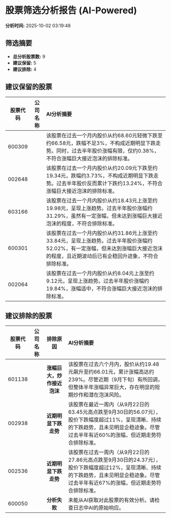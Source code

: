 # 股票筛选分析报告 (AI-Powered)

**分析时间:** 2025-10-02 03:19:48

## 筛选摘要

- **总分析股票数:** 9
- **建议保留:** 5
- **建议排除:** 4

## 建议保留的股票

| 股票代码 | 公司名称 | AI分析摘要 |
|:---:|:---:|:---|
| 600309 |  | 该股票在过去一个月内股价从约68.60元轻微下跌至约66.58元，跌幅不足3%，不构成近期明显下跌走势。同时，过去半年股价涨幅有限，仅约0.38%，不符合涨幅巨大接近泡沫的排除标准。 |
| 002648 |  | 该股票在过去一个月内股价从约20.09元下跌至约19.34元，跌幅约3.73%，不构成近期明显下跌走势。过去半年股价反而累计下跌约13.24%，不符合涨幅巨大接近泡沫的排除标准。 |
| 603166 |  | 该股票在过去一个月内股价从约18.43元上涨至约19.98元，呈现上涨趋势。过去半年股价涨幅约31.29%，虽然有一定涨幅，但未达到涨幅巨大接近泡沫的程度，不符合排除标准。 |
| 600301 |  | 该股票在过去一个月内股价从约31.86元上涨至约33.84元，呈现上涨趋势。过去半年股价涨幅约52.02%，有一定涨幅，但未达到涨幅巨大接近泡沫的程度，且近期波动后已有企稳回升迹象，不符合排除标准。 |
| 002064 |  | 该股票在过去一个月内股价从约8.04元上涨至约9.12元，呈现上涨趋势。过去半年股价涨幅约19.84%，涨幅适中，不符合涨幅巨大接近泡沫的排除标准。 |

## 建议排除的股票

| 股票代码 | 公司名称 | 排除原因 | AI分析摘要 |
|:---:|:---:|:---:|:---|
| 601138 |  | **涨幅巨大，炒作接近泡沫** | 该股票在过去六个月内，股价从约19.48元飙升至约66.01元，累计涨幅高达约239%。尽管近期（9月下旬）有所回调，但整体半年涨幅异常巨大，存在明显的短期炒作和潜在泡沫风险。 |
| 002938 |  | **近期明显下跌走势** | 该股票在最近一周内（从9月22日的63.45元高点跌至9月30日的56.07元），股价下跌幅度超过11%，呈现清晰、持续的下跌趋势，且未见明显企稳迹象。尽管过去半年有近60%的涨幅，但近期走势符合排除标准。 |
| 002536 |  | **近期明显下跌走势** | 该股票在过去一周内（从9月22日的27.86元高点跌至9月30日的24.37元），股价下跌幅度超过12%，呈现清晰、持续的下跌趋势，且未见明显企稳迹象。尽管过去半年有近67%的涨幅，但近期走势符合排除标准。 |
| 600050 |  | **分析失败** | 未能从AI获取对此股票的有效分析。请检查日志中AI的原始响应。 |
